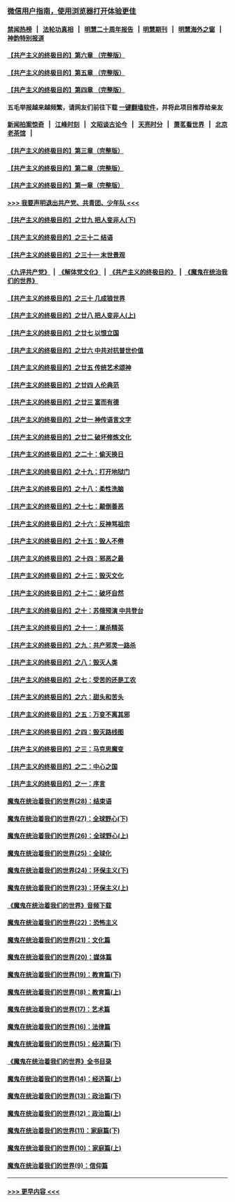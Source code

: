 ### [微信用户指南，使用浏览器打开体验更佳](https://github.com/gfw-breaker/banned-news1/blob/master/indexes/wechat-guide.md?t=0)
#### [禁闻热榜](热点新闻.md?t=0)  &nbsp;&nbsp;|&nbsp;&nbsp; [法轮功真相](https://github.com/gfw-breaker/truth/blob/master/README.md?t=0) &nbsp;&nbsp;|&nbsp;&nbsp; [明慧二十周年报告](https://github.com/gfw-breaker/mh-reports/blob/master/README.md?t=0) &nbsp;&nbsp;|&nbsp;&nbsp;[明慧期刊](https://github.com/gfw-breaker/mh-qikan) &nbsp;&nbsp;|&nbsp;&nbsp; [明慧海外之窗](https://github.com/gfw-breaker/mh-news/blob/master/README.md?t=0) &nbsp;&nbsp;|&nbsp;&nbsp; [神韵特别报道](https://github.com/gfw-breaker/mh-news/blob/master/shenyun.md?t=0)
#### [【共产主义的终极目的】第六章 （完整版）](../pages/nsc422/n11428913.md?t=02121002) 
#### [【共产主义的终极目的】第五章 （完整版）](../pages/nsc422/n11428912.md?t=02121002) 
#### [【共产主义的终极目的】第四章 （完整版）](../pages/nsc422/n11428907.md?t=02121002) 
#### 五毛举报越来越频繁，请网友们前往下载 [一键翻墙软件](https://github.com/gfw-breaker/ssr-accounts)，并将此项目推荐给亲友
#### [新闻拍案惊奇](https://github.com/gfw-breaker/banned-news1/blob/master/pages/link4.md) &nbsp;&nbsp;|&nbsp;&nbsp; [江峰时刻](https://github.com/gfw-breaker/banned-news1/blob/master/pages/link4.md) &nbsp;&nbsp;|&nbsp;&nbsp; [文昭谈古论今](https://github.com/gfw-breaker/banned-news1/blob/master/pages/link4.md) &nbsp;&nbsp;|&nbsp;&nbsp; [天亮时分](https://github.com/gfw-breaker/banned-news1/blob/master/pages/link4.md) &nbsp;&nbsp;|&nbsp;&nbsp; [萧茗看世界](https://github.com/gfw-breaker/banned-news1/blob/master/pages/link4.md) &nbsp;&nbsp;|&nbsp;&nbsp; [北京老茶馆](https://github.com/gfw-breaker/banned-news1/blob/master/pages/link4.md) &nbsp;&nbsp;|&nbsp;&nbsp; 
#### [【共产主义的终极目的】第三章（完整版）](../pages/nsc422/n11428848.md?t=02121002) 
#### [【共产主义的终极目的】第二章（完整版）](../pages/nsc422/n11428831.md?t=02121002) 
#### [【共产主义的终极目的】第一章（完整版）](../pages/nsc422/n11417651.md?t=02121002) 
#### [>>> 我要声明退出共产党、共青团、少年队 <<<](https://github.com/begood0513/goodnews/blob/master/quit/letter.md) 
#### [【共产主义的终极目的】之廿九 把人变非人(下)](../pages/nsc422/n11344140.md?t=02121002) 
#### [【共产主义的终极目的】之三十二 结语](../pages/nsc422/n11360535.md?t=02121002) 
#### [【共产主义的终极目的】之三十一 末世景观](../pages/nsc422/n11351129.md?t=02121002) 
#### [《九评共产党》](https://github.com/begood0513/9ping.md/blob/master/README.md) &nbsp;|&nbsp; [《解体党文化》](../../../../jtdwh.md/blob/master/README.md)  &nbsp;|&nbsp; [《共产主义的终极目的》](../../../../gczydzjmd.md/blob/master/README.md) &nbsp;|&nbsp; [《魔鬼在统治我们的世界》](../../../../mgztzwmdsj.md/blob/master/README.md) 
#### [【共产主义的终极目的】之三十 几成狼世界](../pages/nsc422/n11348280.md?t=02121002) 
#### [【共产主义的终极目的】之廿八 把人变非人(上)](../pages/nsc422/n11340492.md?t=02121002) 
#### [【共产主义的终极目的】之廿七 以恨立国](../pages/nsc422/n11336944.md?t=02121002) 
#### [【共产主义的终极目的】之廿六 中共对抗普世价值](../pages/nsc422/n11324785.md?t=02121002) 
#### [【共产主义的终极目的】之廿五 传统艺术颂神](../pages/nsc422/n11296396.md?t=02121002) 
#### [【共产主义的终极目的】之廿四 人伦典范](../pages/nsc422/n11296397.md?t=02121002) 
#### [【共产主义的终极目的】之廿三 富而有德](../pages/nsc422/n11283598.md?t=02121002) 
#### [【共产主义的终极目的】之廿一 神传语言文字](../pages/nsc422/n11263265.md?t=02121002) 
#### [【共产主义的终极目的】之廿二 破坏修炼文化](../pages/nsc422/n11245728.md?t=02121002) 
#### [【共产主义的终极目的】之二十：偷天换日](../pages/nsc422/n11238846.md?t=02121002) 
#### [【共产主义的终极目的】之十九：打开地狱门](../pages/nsc422/n11206376.md?t=02121002) 
#### [【共产主义的终极目的】之十八：柔性洗脑](../pages/nsc422/n11199994.md?t=02121002) 
#### [【共产主义的终极目的】之十七：颠倒善恶](../pages/nsc422/n11179782.md?t=02121002) 
#### [【共产主义的终极目的】之十六：反神骂祖宗](../pages/nsc422/n11166798.md?t=02121002) 
#### [【共产主义的终极目的】之十五：毁人不倦](../pages/nsc422/n11166792.md?t=02121002) 
#### [【共产主义的终极目的】之十四：邪恶之最](../pages/nsc422/n11150249.md?t=02121002) 
#### [【共产主义的终极目的】之十三：毁灭文化](../pages/nsc422/n11135227.md?t=02121002) 
#### [【共产主义的终极目的】之十二：破坏自然](../pages/nsc422/n11135214.md?t=02121002) 
#### [【共产主义的终极目的】之十：苏俄预演 中共登台](../pages/nsc422/n11118424.md?t=02121002) 
#### [【共产主义的终极目的】之十一：屠杀精英](../pages/nsc422/n11118442.md?t=02121002) 
#### [【共产主义的终极目的】之九：共产邪灵一路杀](../pages/nsc422/n11114139.md?t=02121002) 
#### [【共产主义的终极目的】之八：毁灭人类](../pages/nsc422/n11108503.md?t=02121002) 
#### [【共产主义的终极目的】之七：受苦的还是工农](../pages/nsc422/n11101809.md?t=02121002) 
#### [【共产主义的终极目的】之六：甜头和苦头](../pages/nsc422/n11096971.md?t=02121002) 
#### [【共产主义的终极目的】之五：万变不离其邪](../pages/nsc422/n11091285.md?t=02121002) 
#### [【共产主义的终极目的】之四：毁灭路线图](../pages/nsc422/n11086284.md?t=02121002) 
#### [【共产主义的终极目的】之三：马克思魔变](../pages/nsc422/n11061941.md?t=02121002) 
#### [【共产主义的终极目的】之二：中心之国](../pages/nsc422/n11047728.md?t=02121002) 
#### [【共产主义的终极目的】之一：序言](../pages/nsc422/n11086077.md?t=02121002) 
#### [魔鬼在统治着我们的世界(28)：结束语](../pages/nsc422/n10936246.md?t=02121002) 
#### [魔鬼在统治着我们的世界(27)：全球野心(下)](../pages/nsc422/n10928319.md?t=02121002) 
#### [魔鬼在统治着我们的世界(26)：全球野心(上)](../pages/nsc422/n10900318.md?t=02121002) 
#### [魔鬼在统治着我们的世界(25)：全球化](../pages/nsc422/n10788205.md?t=02121002) 
#### [魔鬼在统治着我们的世界(24)：环保主义(下)](../pages/nsc422/n10695307.md?t=02121002) 
#### [魔鬼在统治着我们的世界(23)：环保主义(上)](../pages/nsc422/n10688613.md?t=02121002) 
#### [《魔鬼在统治着我们的世界》音频下载](../pages/nsc422/n10635553.md?t=02121002) 
#### [魔鬼在统治着我们的世界(22)：恐怖主义](../pages/nsc422/n10614727.md?t=02121002) 
#### [魔鬼在统治着我们的世界(21)：文化篇](../pages/nsc422/n10597706.md?t=02121002) 
#### [魔鬼在统治着我们的世界(20)：媒体篇](../pages/nsc422/n10586579.md?t=02121002) 
#### [魔鬼在统治着我们的世界(19)：教育篇(下)](../pages/nsc422/n10564808.md?t=02121002) 
#### [魔鬼在统治着我们的世界(18)：教育篇(上)](../pages/nsc422/n10526970.md?t=02121002) 
#### [魔鬼在统治着我们的世界(17)：艺术篇](../pages/nsc422/n10499093.md?t=02121002) 
#### [魔鬼在统治着我们的世界(16)：法律篇](../pages/nsc422/n10485969.md?t=02121002) 
#### [魔鬼在统治着我们的世界(15)：经济篇(下)](../pages/nsc422/n10469975.md?t=02121002) 
#### [《魔鬼在统治着我们的世界》全书目录](../pages/nsc422/n10464261.md?t=02121002) 
#### [魔鬼在统治着我们的世界(14)：经济篇(上)](../pages/nsc422/n10457370.md?t=02121002) 
#### [魔鬼在统治着我们的世界(13)：政治篇(下)](../pages/nsc422/n10448270.md?t=02121002) 
#### [魔鬼在统治着我们的世界(12)：政治篇(上)](../pages/nsc422/n10444576.md?t=02121002) 
#### [魔鬼在统治着我们的世界(11)：家庭篇(下)](../pages/nsc422/n10440961.md?t=02121002) 
#### [魔鬼在统治着我们的世界(10)：家庭篇(上)](../pages/nsc422/n10435448.md?t=02121002) 
#### [魔鬼在统治着我们的世界(9)：信仰篇](../pages/nsc422/n10432159.md?t=02121002) 

----
#### [ >>> 更早内容 <<< ](../indexes/nsc422-earlier.md)
